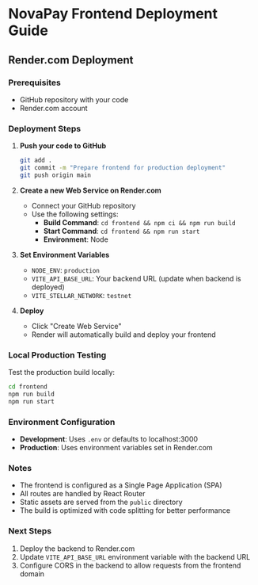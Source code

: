 # NovaPay Frontend Deployment Guide

## Render.com Deployment

### Prerequisites
- GitHub repository with your code
- Render.com account

### Deployment Steps

1. **Push your code to GitHub**
   ```bash
   git add .
   git commit -m "Prepare frontend for production deployment"
   git push origin main
   ```

2. **Create a new Web Service on Render.com**
   - Connect your GitHub repository
   - Use the following settings:
     - **Build Command**: `cd frontend && npm ci && npm run build`
     - **Start Command**: `cd frontend && npm run start`
     - **Environment**: Node

3. **Set Environment Variables**
   - `NODE_ENV`: `production`
   - `VITE_API_BASE_URL`: Your backend URL (update when backend is deployed)
   - `VITE_STELLAR_NETWORK`: `testnet`

4. **Deploy**
   - Click "Create Web Service"
   - Render will automatically build and deploy your frontend

### Local Production Testing

Test the production build locally:

```bash
cd frontend
npm run build
npm run start
```

### Environment Configuration

- **Development**: Uses `.env` or defaults to localhost:3000
- **Production**: Uses environment variables set in Render.com

### Notes

- The frontend is configured as a Single Page Application (SPA)
- All routes are handled by React Router
- Static assets are served from the `public` directory
- The build is optimized with code splitting for better performance

### Next Steps

1. Deploy the backend to Render.com
2. Update `VITE_API_BASE_URL` environment variable with the backend URL
3. Configure CORS in the backend to allow requests from the frontend domain